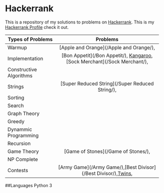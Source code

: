 # Hackerrank
This is a repository of my solutions to problems on [Hackerrank](https://www.hackerrank.com/).
This is my [Hackerrank Profile](https://www.hackerrank.com/mariofidalgo) check it out.

| Types of Problems        | Problems           
| ------------- |:-------------:|
| Warmup      | [Apple and Orange](/Apple and Orange/), 
| Implementation      | [Bon Appetit](/Bon Appetit/), [Kangaroo](/Kangaroo/),[Sock Merchant](/Sock Merchant/),      
| Constructive Algorithms |     
| Strings | [Super Reduced String](/Super Reduced String/),      
| Sorting |      
| Search |       
| Graph Theory |      
| Greedy |    
| Dynammic Programming |      
| Recursion |       
| Game Theory | [Game of Stones](/Game of Stones/),      
| NP Complete |   
| Contests|[Army Game](/Army Game/),[Best Divisor](/Best Divisor/),[Twins](/Twins/),

##Languages
Python 3
